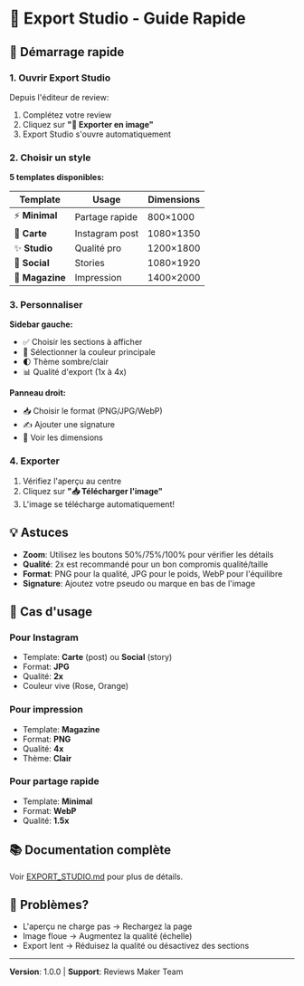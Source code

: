 # 🎨 Export Studio - Guide Rapide

## 🚀 Démarrage rapide

### 1. Ouvrir Export Studio

Depuis l'éditeur de review:
1. Complétez votre review
2. Cliquez sur **"📸 Exporter en image"**
3. Export Studio s'ouvre automatiquement

### 2. Choisir un style

**5 templates disponibles:**

| Template | Usage | Dimensions |
|----------|-------|------------|
| ⚡ **Minimal** | Partage rapide | 800×1000 |
| 🎴 **Carte** | Instagram post | 1080×1350 |
| ✨ **Studio** | Qualité pro | 1200×1800 |
| 📱 **Social** | Stories | 1080×1920 |
| 📰 **Magazine** | Impression | 1400×2000 |

### 3. Personnaliser

**Sidebar gauche:**
- ✅ Choisir les sections à afficher
- 🎨 Sélectionner la couleur principale
- 🌓 Thème sombre/clair
- 📊 Qualité d'export (1x à 4x)

**Panneau droit:**
- 📥 Choisir le format (PNG/JPG/WebP)
- ✍️ Ajouter une signature
- 📏 Voir les dimensions

### 4. Exporter

1. Vérifiez l'aperçu au centre
2. Cliquez sur **"📥 Télécharger l'image"**
3. L'image se télécharge automatiquement!

## 💡 Astuces

- **Zoom**: Utilisez les boutons 50%/75%/100% pour vérifier les détails
- **Qualité**: 2x est recommandé pour un bon compromis qualité/taille
- **Format**: PNG pour la qualité, JPG pour le poids, WebP pour l'équilibre
- **Signature**: Ajoutez votre pseudo ou marque en bas de l'image

## 🎯 Cas d'usage

### Pour Instagram
- Template: **Carte** (post) ou **Social** (story)
- Format: **JPG**
- Qualité: **2x**
- Couleur vive (Rose, Orange)

### Pour impression
- Template: **Magazine**
- Format: **PNG**
- Qualité: **4x**
- Thème: **Clair**

### Pour partage rapide
- Template: **Minimal**
- Format: **WebP**
- Qualité: **1.5x**

## 📚 Documentation complète

Voir [EXPORT_STUDIO.md](./EXPORT_STUDIO.md) pour plus de détails.

## 🐛 Problèmes?

- L'aperçu ne charge pas → Rechargez la page
- Image floue → Augmentez la qualité (échelle)
- Export lent → Réduisez la qualité ou désactivez des sections

---

**Version**: 1.0.0 | **Support**: Reviews Maker Team
